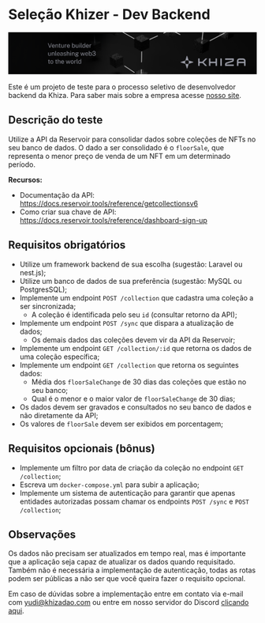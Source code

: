 # Seleção Khizer - Dev Backend

![logo khiza](img/capa_khiza.png)

Este é um projeto de teste para o processo seletivo de desenvolvedor backend da Khiza. Para saber mais sobre a empresa acesse <a href="https://khizadao.com">nosso site</a>.

## Descrição do teste

Utilize a API da Reservoir para consolidar dados sobre coleções de NFTs no seu banco de dados. O dado a ser consolidado é o `floorSale`, que representa o menor preço de venda de um NFT em um determinado período.

**Recursos:**
- Documentação da API: https://docs.reservoir.tools/reference/getcollectionsv6
- Como criar sua chave de API: https://docs.reservoir.tools/reference/dashboard-sign-up

## Requisitos obrigatórios

- Utilize um framework backend de sua escolha (sugestão: Laravel ou nest.js);
- Utilize um banco de dados de sua preferência (sugestão: MySQL ou PostgresSQL);
- Implemente um endpoint `POST /collection` que cadastra uma coleção a ser sincronizada;
  - A coleção é identificada pelo seu `id` (consultar retorno da API);
- Implemente um endpoint `POST /sync` que dispara a atualização de dados;
  - Os demais dados das coleções devem vir da API da Reservoir;
- Implemente um endpoint `GET /collection/:id` que retorna os dados de uma coleção específica;
- Implemente um endpoint `GET /collection` que retorna os seguintes dados:
  - Média dos `floorSaleChange` de 30 dias das coleções que estão no seu banco;
  - Qual é o menor e o maior valor de `floorSaleChange` de 30 dias;
- Os dados devem ser gravados e consultados no seu banco de dados e não diretamente da API;
- Os valores de `floorSale` devem ser exibidos em porcentagem;

## Requisitos opcionais (bônus)

- Implemente um filtro por data de criação da coleção no endpoint `GET /collection`;
- Escreva um `docker-compose.yml` para subir a aplicação;
- Implemente um sistema de autenticação para garantir que apenas entidades autorizadas possam chamar os endpoints `POST /sync` e `POST /collection`;

## Observações

Os dados não precisam ser atualizados em tempo real, mas é importante que a aplicação seja capaz de atualizar os dados quando requisitado. Também não é necessária a implementação de autenticação, todas as rotas podem ser públicas a não ser que você queira fazer o requisito opcional.

Em caso de dúvidas sobre a implementação entre em contato via e-mail com
<a href="mailto:yudi@khizadao.com">yudi@khizadao.com</a> ou entre em nosso servidor do Discord <a href="https://discord.gg/9VAqhxp6K6">clicando aqui</a>.
